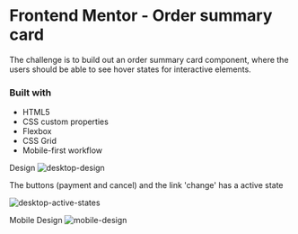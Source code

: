# Frontend Mentor - Order summary card 

The challenge is to build out an order summary card component, where the users should be able to see hover states for interactive elements.

### Built with

- HTML5
- CSS custom properties
- Flexbox
- CSS Grid
- Mobile-first workflow

Design
![desktop-design](https://user-images.githubusercontent.com/102707669/187044019-5fc00999-5fcc-4cc1-ad3a-4b2b9d7cb7b6.png)

The buttons (payment and cancel) and the link 'change' has a active state

![desktop-active-states](https://user-images.githubusercontent.com/102707669/187044021-e1428bb5-257a-4152-9ee9-47572f9cb5e2.png)

Mobile Design
![mobile-design](https://user-images.githubusercontent.com/102707669/187044026-3e29e53b-19b4-4353-b3cc-ba691f211dd9.png)

